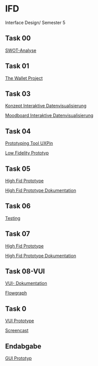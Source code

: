 # IFD
Interface Design/ Semester 5



<h2 id="task-00">Task 00</h2>

<p><a href="https://github.com/LeonieSchwall/IFD/blob/main/SWOT%20Analyse-Leonie%20Schwall.pdf" target="_blank">SWOT-Analyse</a></p>

<h2 id="task-001">Task 01</h2>

<p><a href="https://github.com/LeonieSchwall/IFD/blob/main/TheWalletProject-LeonieSchwall.pdf" target="_blank">The Wallet Project</a></p>

<h2 id="task-03">Task 03</h2>

<p><a href="https://github.com/LeonieSchwall/IFD/blob/main/03 Konzept Infografik.pdf" target="_blank">Konzept Interaktive Datenvisualisierung</a></p>

<p><a href="https://github.com/LeonieSchwall/IFD/blob/main/03.2 Moodboard Interaktive Datenvisualisierung.pdf" target="_blank">Moodboard Interaktive Datenvisualisierung</a></p>

<h2 id="task-04">Task 04</h2>

<p><a href="https://github.com/LeonieSchwall/IFD/blob/main/UXPin_von_Leonie_Schwall.pdf" target="_blank">Prototyping Tool UXPin</a></p>

<p><a href="https://github.com/LeonieSchwall/IFD/blob/main/Low Fidelity Prototyping.pdf" target="_blank">Low Fidelity Prototyp</a></p>

<h2 id="task-05">Task 05</h2>

<p><a href="https://xd.adobe.com/view/d6740c49-a912-4eeb-a239-1f333dc68ac3-8327/" target="_blank">High Fid Prototype</a></p>

<p><a href="https://github.com/LeonieSchwall/IFD/blob/main/High Fid Prototype Dokumentation.pdf" target="_blank">High Fid Prototype Dokumentation</a></p>

<h2 id="task-06">Task 06</h2>

<p><a href="https://github.com/LeonieSchwall/IFD/blob/main/Test and Evaluate.pdf" target="_blank">Testing</a></p>

<h2 id="task-05">Task 07</h2>

<p><a href="https://xd.adobe.com/view/d6740c49-a912-4eeb-a239-1f333dc68ac3-8327/" target="_blank">High Fid Prototype</a></p>

<p><a href="https://github.com/LeonieSchwall/IFD/blob/main/High Fid Prototype Dokumentation.pdf" target="_blank">High Fid Prototype Dokumentation</a></p>


<h2 id="task-05">Task 08-VUI</h2>

<p><a href="https://github.com/LeonieSchwall/IFD/blob/main/Krypto VUI.pdf" target="_blank">VUI- Dokumentation</a></p>

<p><a href="https://github.com/LeonieSchwall/IFD/blob/main/Untitled Diagram.png" target="_blank">Flowgraph</a></p>

<h2 id="task-05">Task 0</h2>

<p><a href="https://xd.adobe.com/view/3be320ce-7943-4034-b744-3820e648e0f4-6eb0/" target="_blank">VUI Prototype</a></p>

<p><a href="https://github.com/LeonieSchwall/IFD/blob/main/VUI-Prototyp-Screencast.mp4" target="_blank">Screencast</a></p>

<h2 id="task-06">Endabgabe</h2>

<p><a href="https://xd.adobe.com/view/1adf3ec4-2cd8-43ef-8533-b6ac9a340f11-4f8c/ " target="_blank">GUI Prototyp</a></p>


